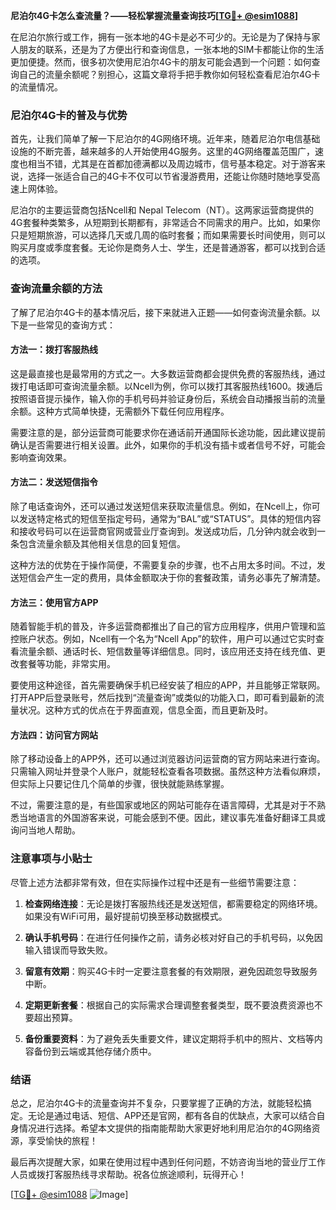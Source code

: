 **尼泊尔4G卡怎么查流量？——轻松掌握流量查询技巧[[TG💪+ @esim1088](https://t.me/s/esim1088)]**

在尼泊尔旅行或工作，拥有一张本地的4G卡是必不可少的。无论是为了保持与家人朋友的联系，还是为了方便出行和查询信息，一张本地的SIM卡都能让你的生活更加便捷。然而，很多初次使用尼泊尔4G卡的朋友可能会遇到一个问题：如何查询自己的流量余额呢？别担心，这篇文章将手把手教你如何轻松查看尼泊尔4G卡的流量情况。

### 尼泊尔4G卡的普及与优势

首先，让我们简单了解一下尼泊尔的4G网络环境。近年来，随着尼泊尔电信基础设施的不断完善，越来越多的人开始使用4G服务。这里的4G网络覆盖范围广，速度也相当不错，尤其是在首都加德满都以及周边城市，信号基本稳定。对于游客来说，选择一张适合自己的4G卡不仅可以节省漫游费用，还能让你随时随地享受高速上网体验。

尼泊尔的主要运营商包括Ncell和 Nepal Telecom（NT）。这两家运营商提供的4G套餐种类繁多，从短期到长期都有，非常适合不同需求的用户。比如，如果你只是短期旅游，可以选择几天或几周的临时套餐；而如果需要长时间使用，则可以购买月度或季度套餐。无论你是商务人士、学生，还是普通游客，都可以找到合适的选项。

### 查询流量余额的方法

了解了尼泊尔4G卡的基本情况后，接下来就进入正题——如何查询流量余额。以下是一些常见的查询方式：

#### 方法一：拨打客服热线
这是最直接也是最常用的方式之一。大多数运营商都会提供免费的客服热线，通过拨打电话即可查询流量余额。以Ncell为例，你可以拨打其客服热线1600。拨通后按照语音提示操作，输入你的手机号码并验证身份后，系统会自动播报当前的流量余额。这种方式简单快捷，无需额外下载任何应用程序。

需要注意的是，部分运营商可能要求你在通话前开通国际长途功能，因此建议提前确认是否需要进行相关设置。此外，如果你的手机没有插卡或者信号不好，可能会影响查询效果。

#### 方法二：发送短信指令
除了电话查询外，还可以通过发送短信来获取流量信息。例如，在Ncell上，你可以发送特定格式的短信至指定号码，通常为“BAL”或“STATUS”。具体的短信内容和接收号码可以在运营商官网或营业厅查询到。发送成功后，几分钟内就会收到一条包含流量余额及其他相关信息的回复短信。

这种方法的优势在于操作简便，不需要复杂的步骤，也不占用太多时间。不过，发送短信会产生一定的费用，具体金额取决于你的套餐政策，请务必事先了解清楚。

#### 方法三：使用官方APP
随着智能手机的普及，许多运营商都推出了自己的官方应用程序，供用户管理和监控账户状态。例如，Ncell有一个名为“Ncell App”的软件，用户可以通过它实时查看流量余额、通话时长、短信数量等详细信息。同时，该应用还支持在线充值、更改套餐等功能，非常实用。

要使用这种途径，首先需要确保手机已经安装了相应的APP，并且能够正常联网。打开APP后登录账号，然后找到“流量查询”或类似的功能入口，即可看到最新的流量状况。这种方式的优点在于界面直观，信息全面，而且更新及时。

#### 方法四：访问官方网站
除了移动设备上的APP外，还可以通过浏览器访问运营商的官方网站来进行查询。只需输入网址并登录个人账户，就能轻松查看各项数据。虽然这种方法看似麻烦，但实际上只要记住几个简单的步骤，很快就能熟练掌握。

不过，需要注意的是，有些国家或地区的网站可能存在语言障碍，尤其是对于不熟悉当地语言的外国游客来说，可能会感到不便。因此，建议事先准备好翻译工具或询问当地人帮助。

### 注意事项与小贴士

尽管上述方法都非常有效，但在实际操作过程中还是有一些细节需要注意：

1. **检查网络连接**：无论是拨打客服热线还是发送短信，都需要稳定的网络环境。如果没有WiFi可用，最好提前切换至移动数据模式。
   
2. **确认手机号码**：在进行任何操作之前，请务必核对好自己的手机号码，以免因输入错误而导致失败。

3. **留意有效期**：购买4G卡时一定要注意套餐的有效期限，避免因疏忽导致服务中断。

4. **定期更新套餐**：根据自己的实际需求合理调整套餐类型，既不要浪费资源也不要超出预算。

5. **备份重要资料**：为了避免丢失重要文件，建议定期将手机中的照片、文档等内容备份到云端或其他存储介质中。

### 结语

总之，尼泊尔4G卡的流量查询并不复杂，只要掌握了正确的方法，就能轻松搞定。无论是通过电话、短信、APP还是官网，都有各自的优缺点，大家可以结合自身情况进行选择。希望本文提供的指南能帮助大家更好地利用尼泊尔的4G网络资源，享受愉快的旅程！

最后再次提醒大家，如果在使用过程中遇到任何问题，不妨咨询当地的营业厅工作人员或拨打客服热线寻求帮助。祝各位旅途顺利，玩得开心！

[[TG💪+ @esim1088](https://t.me/s/esim1088) ![Image](https://i.postimg.cc/4NQfJmqS/Snipaste-2025-05-13-00-14-12.png)]